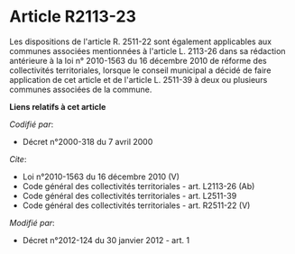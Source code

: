 # Article R2113-23

Les dispositions de l'article R. 2511-22 sont également applicables aux communes associées mentionnées à l'article L. 2113-26
dans sa rédaction antérieure à la loi n° 2010-1563 du 16 décembre 2010 de réforme des collectivités territoriales, lorsque le
conseil municipal a décidé de faire application de cet article et de l'article L. 2511-39 à deux ou plusieurs communes
associées de la commune.

**Liens relatifs à cet article**

_Codifié par_:

  - Décret n°2000-318 du 7 avril 2000

_Cite_:

  - Loi n°2010-1563 du 16 décembre 2010 (V)
  - Code général des collectivités territoriales - art. L2113-26 (Ab)
  - Code général des collectivités territoriales - art. L2511-39
  - Code général des collectivités territoriales - art. R2511-22 (V)

_Modifié par_:

  - Décret n°2012-124 du 30 janvier 2012 - art. 1
